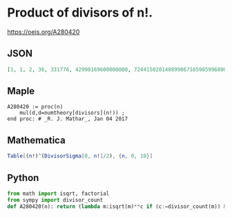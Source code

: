 # Product of divisors of n\!\.
https://oeis.org/A280420
## JSON
```JSON
[1, 1, 2, 36, 331776, 42998169600000000, 7244150201408990671659859968000000000000000, 1182813011613388022005884215741990164001544397058025540221953280041975323323006976000000000000000000000000000000]
```
## Maple
```Maple
A280420 := proc(n)
    mul(d,d=numtheory[divisors](n!)) ;
end proc: # _R. J. Mathar_, Jan 04 2017
```
## Mathematica
```Mathematica
Table[(n!)^(DivisorSigma[0, n!]/2), {n, 0, 10}]
```
## Python
```Python
from math import isqrt, factorial
from sympy import divisor_count
def A280420(n): return (lambda m:isqrt(m)**c if (c:=divisor_count(m)) & 1 else m**(c//2))(factorial(n)) # _Chai Wah Wu_, Jun 25 2022
```
